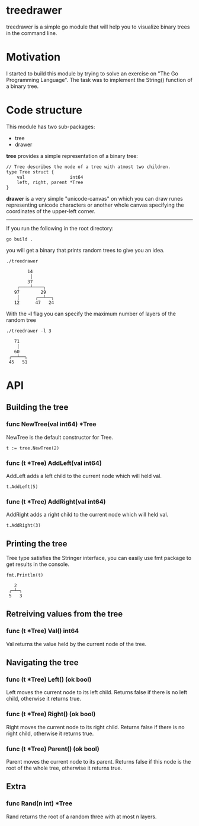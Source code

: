 # treedrawer
treedrawer is a simple go module that will help you to visualize binary trees in the command line.
# Motivation
I started to build this module by trying to solve an exercise on "The Go Programming Language". The task was to implement the String() function of a binary tree.
# Code structure
This module has two sub-packages:
* tree
* drawer

**tree** provides a simple representation of a binary tree:
```
// Tree describes the node of a tree with atmost two children.
type Tree struct {
	val                 int64
	left, right, parent *Tree
}
```

**drawer** is a very simple "unicode-canvas" on which you can draw runes representing unicode characters or another whole canvas specifying the coordinates of the upper-left corner.

---
If you run the following in the root directory:
```
go build .
```

you will get a binary that prints random trees to give you an idea.
```
./treedrawer

        14         
         │         
        37         
    ╭────┴────╮    
   97        29    
    │      ╭──┴──╮ 
   12      47   24 
```

With the **-l** flag you can specify the maximum number of layers of the random tree
```
./treedrawer -l 3

   71    
    │    
   60    
 ╭──┴──╮ 
 45   51 
```
# API
## Building the tree
### func NewTree(val int64) *Tree
NewTree is the default constructor for Tree.
```
t := tree.NewTree(2)
```
### func (t *Tree) AddLeft(val int64)
AddLeft adds a left child to the current node which will held val.
```
t.AddLeft(5)
```
### func (t *Tree) AddRight(val int64)
AddRight adds a right child to the current node which will held val.
```
t.AddRight(3)
```
## Printing the tree
Tree type satisfies the Stringer interface, you can easily use fmt package to get results in the console.
```
fmt.Println(t)

   2   
 ╭─┴─╮ 
 5   3 
```
## Retreiving values from the tree
### func (t *Tree) Val() int64
Val returns the value held by the current node of the tree.
## Navigating the tree
### func (t *Tree) Left() (ok bool)
Left moves the current node to its left child.
Returns false if there is no left child, otherwise it returns true.
### func (t *Tree) Right() (ok bool)
Right moves the current node to its right child.
Returns false if there is no right child, otherwise it returns true.
### func (t *Tree) Parent() (ok bool)
Parent moves the current node to its parent.
Returns false if this node is the root of the whole tree, otherwise it returns true.
## Extra
### func Rand(n int) *Tree
Rand returns the root of a random three with at most n layers.